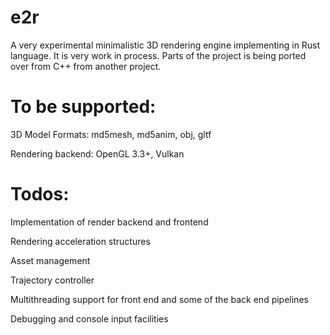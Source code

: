 # e2r

A very experimental minimalistic 3D rendering engine implementing in Rust language. It is very work in process. Parts of the project is being ported over from C++ from another project.

# To be supported:

3D Model Formats: md5mesh, md5anim, obj, gltf

Rendering backend: OpenGL 3.3+, Vulkan

# Todos:

Implementation of render backend and frontend

Rendering acceleration structures

Asset management

Trajectory controller

Multithreading support for front end and some of the back end pipelines

Debugging and console input facilities
